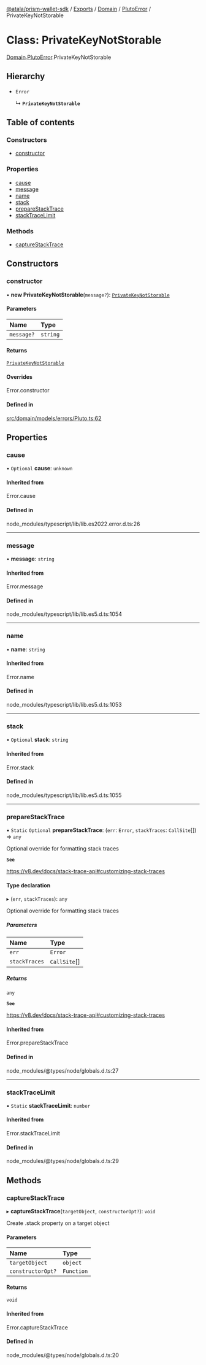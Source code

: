 [@atala/prism-wallet-sdk](../README.md) / [Exports](../modules.md) / [Domain](../modules/Domain.md) / [PlutoError](../modules/Domain.PlutoError.md) / PrivateKeyNotStorable

# Class: PrivateKeyNotStorable

[Domain](../modules/Domain.md).[PlutoError](../modules/Domain.PlutoError.md).PrivateKeyNotStorable

## Hierarchy

- `Error`

  ↳ **`PrivateKeyNotStorable`**

## Table of contents

### Constructors

- [constructor](Domain.PlutoError.PrivateKeyNotStorable.md#constructor)

### Properties

- [cause](Domain.PlutoError.PrivateKeyNotStorable.md#cause)
- [message](Domain.PlutoError.PrivateKeyNotStorable.md#message)
- [name](Domain.PlutoError.PrivateKeyNotStorable.md#name)
- [stack](Domain.PlutoError.PrivateKeyNotStorable.md#stack)
- [prepareStackTrace](Domain.PlutoError.PrivateKeyNotStorable.md#preparestacktrace)
- [stackTraceLimit](Domain.PlutoError.PrivateKeyNotStorable.md#stacktracelimit)

### Methods

- [captureStackTrace](Domain.PlutoError.PrivateKeyNotStorable.md#capturestacktrace)

## Constructors

### constructor

• **new PrivateKeyNotStorable**(`message?`): [`PrivateKeyNotStorable`](Domain.PlutoError.PrivateKeyNotStorable.md)

#### Parameters

| Name | Type |
| :------ | :------ |
| `message?` | `string` |

#### Returns

[`PrivateKeyNotStorable`](Domain.PlutoError.PrivateKeyNotStorable.md)

#### Overrides

Error.constructor

#### Defined in

[src/domain/models/errors/Pluto.ts:62](https://github.com/input-output-hk/atala-prism-wallet-sdk-ts/blob/f8f2652/src/domain/models/errors/Pluto.ts#L62)

## Properties

### cause

• `Optional` **cause**: `unknown`

#### Inherited from

Error.cause

#### Defined in

node_modules/typescript/lib/lib.es2022.error.d.ts:26

___

### message

• **message**: `string`

#### Inherited from

Error.message

#### Defined in

node_modules/typescript/lib/lib.es5.d.ts:1054

___

### name

• **name**: `string`

#### Inherited from

Error.name

#### Defined in

node_modules/typescript/lib/lib.es5.d.ts:1053

___

### stack

• `Optional` **stack**: `string`

#### Inherited from

Error.stack

#### Defined in

node_modules/typescript/lib/lib.es5.d.ts:1055

___

### prepareStackTrace

▪ `Static` `Optional` **prepareStackTrace**: (`err`: `Error`, `stackTraces`: `CallSite`[]) => `any`

Optional override for formatting stack traces

**`See`**

https://v8.dev/docs/stack-trace-api#customizing-stack-traces

#### Type declaration

▸ (`err`, `stackTraces`): `any`

Optional override for formatting stack traces

##### Parameters

| Name | Type |
| :------ | :------ |
| `err` | `Error` |
| `stackTraces` | `CallSite`[] |

##### Returns

`any`

**`See`**

https://v8.dev/docs/stack-trace-api#customizing-stack-traces

#### Inherited from

Error.prepareStackTrace

#### Defined in

node_modules/@types/node/globals.d.ts:27

___

### stackTraceLimit

▪ `Static` **stackTraceLimit**: `number`

#### Inherited from

Error.stackTraceLimit

#### Defined in

node_modules/@types/node/globals.d.ts:29

## Methods

### captureStackTrace

▸ **captureStackTrace**(`targetObject`, `constructorOpt?`): `void`

Create .stack property on a target object

#### Parameters

| Name | Type |
| :------ | :------ |
| `targetObject` | `object` |
| `constructorOpt?` | `Function` |

#### Returns

`void`

#### Inherited from

Error.captureStackTrace

#### Defined in

node_modules/@types/node/globals.d.ts:20
